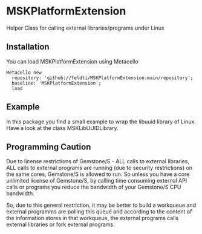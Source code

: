 # MSKPlatformExtension
Helper Class for calling external libraries/programs under Linux

## Installation

You can load MSKPlatformExtension using Metacello

```Smalltalk
Metacello new
  repository: 'github://feldti/MSKPlatformExtension:main/repository';
  baseline: 'MSKPlatformExtension';
  load
```
## Example
In this package you find a small example to wrap the libuuid library of Linux. Have a look at the class MSKLibUUIDLibrary.

## Programming Caution
Due to license restrictions of Gemstone/S - ALL calls to external libraries, ALL calls to external programs are running (due to security restrictions) on the same cores, Gemstone/S is allowed to run. So unless you have a core unlimited license of Gemstone/S, by calling time consuming external API calls or programs you reduce the bandwidth of your Gemstone/S CPU bandwidth.

So, due to this general restriction, it may be better to build a workqueue and external programms are polling this queue and according to the content of the information stores in that workqueue, the external programs calls external libraries or fork external programs.
